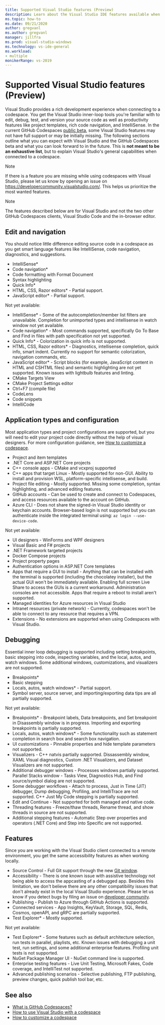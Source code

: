 ```yaml
---
title: Supported Visual Studio features (Preview)
description: Learn about the Visual Studio IDE features available when working with GitHub Codespaces.
ms.topic: how-to
ms.date: 09/21/2020
author: gregvanl
ms.author: gregvanl
manager: jillfra
ms.prod: visual-studio-windows
ms.technology: vs-ide-general
ms.workload:
- multiple
monikerRange: vs-2019
---
```


# Supported Visual Studio features (Preview)

Visual Studio provides a rich development experience when connecting to a codespace. You get the Visual Studio inner-loop tools you're familiar with to edit, debug, test, and version your source code as well as productivity features like project templates, rich code navigation, and IntelliSense. In the current GitHub Codespaces [public beta](https://github.com/features/codespaces), some Visual Studio features may not have full support or may be initially missing. The following sections outline what you can expect with Visual Studio and the GitHub Codespaces beta and what you can look forward to in the future. This is **not meant to be an exhaustive list**, but to explain Visual Studio's general capabilities when connected to a codespace.

> [!NOTE]
> If there is a feature you are missing while using codespaces with Visual Studio, please let us know by opening an issue on https://developercommunity.visualstudio.com/. This helps us prioritize the most wanted features.

> [!NOTE]
> The features described below are for Visual Studio and not the two other GitHub Codespaces clients, Visual Studio Code and the in-browser editor.

## Edit and navigation

You should notice little difference editing source code in a codespace as you get smart language features like IntelliSense, code navigation, diagnostics, and suggestions.

* IntelliSense*
* Code navigation*
* Code formatting with Format Document
* Syntax highlighting
* Quick Info*
* HTML, CSS, Razor editors* - Partial support.
* JavaScript editor* - Partial support.

Not yet available:

* IntelliSense* - Some of the autocompletion/member list filters are unavailable. Completion for unimported types and intellisense in watch window not yet available.
* Code navigation* - Most commands supported, specifically Go To Base and Find in files with path specification not yet supported.
* Quick Info* - Colorization in quick info is not supported.
* HTML, CSS, Razor editors* - Diagnostics, intellisense completion, quick info, smart indent. Currently no support for semantic colorization, navigation commands, etc.
* JavaScript editor* - Script blocks (for example, JavaScript content in HTML and CSHTML files) and semantic highlighting are not yet supported. Known issues with lightbulb features and linting.
* CMake Targets View
* CMake Project Settings editor
* Ctrl+F7 (compile file)
* CodeLens
* Code snippets
* IntelliCode

## Application types and configuration

Most application types and project configurations are supported, but you will need to edit your project code directly without the help of visual designers. For more configuration guidance, see [How to customize a codespace](customize-codespaces.md).

* Project and item templates
* .NET Core and ASP.NET Core projects
* C++ console apps - CMake and vcxproj supported
* C++ apps that target Linux - Mostly supported for non-GUI. Ability to install and provision WSL, platform-specific intellisense, and build.
* Project file editing - Mostly supported. Missing some completion, syntax highlighting, and advanced editing features.
* GitHub accounts - Can be used to create and connect to Codespaces, and access resources available to the account on GitHub.
* Azure CLI - Does not share the signed-in Visual Studio identity or keychain accounts. Browser-based login is not supported but you can authenticate inside the integrated terminal using: `az login --use-device-code`.

Not yet available:

* UI designers - WinForms and WPF designers
* Visual Basic and F# projects
* .NET Framework targeted projects
* Docker Compose projects
* Project property pages
* Authentication options in ASP.NET Core templates
* Apps that require a GUI to install - Anything that can be installed with the terminal is supported (including the chocolatey installer), but the actual GUI won't be immediately available. Enabling full screen Live Share to access the GUIs is a current workaround. Administration consoles are not accessible. Apps that require a reboot to install aren't supported.
* Managed identities for Azure resources in Visual Studio
* Intranet resources (private network) - Currently, codespaces won't be able to connect to any resource that requires a VPN.
* Extensions - No extensions are supported when using Codespaces with Visual Studio.

## Debugging

Essential inner loop debugging is supported including setting breakpoints, basic stepping into code, inspecting variables, and the local, autos, and watch windows. Some additional windows, customizations, and visualizers are not supported.

* Breakpoints*
* Basic stepping
* Locals, autos, watch windows* - Partial support.
* Symbol server, source server, and importing/exporting data tips are all partially supported.

Not yet available:

* Breakpoints* - Breakpoint labels, Data breakpoints, and Set breakpoint in Disassembly window is in progress. Importing and exporting breakpoints is partially supported.
* Locals, autos, watch windows* - Some functionality such as statement completion in search box and search box navigation.
* UI customizations - Pinnable properties and hide template parameters not supported.
* Visualizers - C++ natvis partially supported. Dissassembly window, XAML Visual diagnostics, Custom .NET Visualizers, and Dataset Visualizers are not supported.
* Additional debugger windows - Processes windows partially supported. Parallel Stacks window - Tasks View, Diagnostics Hub, and Find source/symbol dialog are not supported.
* Some debugger workflows - Attach to process, Just in Time (JIT) debugger, Dump debugging, Profiling, and IntelliTrace are not supported. C++ Just My Code stepping is partially supported.
* Edit and Continue - Not supported for both managed and native code.
* Threading features - Freeze/thaw threads, Rename thread, and show threads in source are not supported.
* Additional stepping features - Automatic Step over properties and operators (.NET Core) and Step into Specific are not supported. 

## Features

Since you are working with the Visual Studio client connected to a remote environment, you get the same accessibility features as when working locally.

* Source Control - Full Git support through the new [Git window](https://devblogs.microsoft.com/visualstudio/improved-git-experience-in-visual-studio-2019/).
* Accessibility - There is one known issue with assistive technology not being able to access the appcasting of a debugged app. Besides this limitation, we don't believe there are any other compatibility issues that don't already exist in the local Visual Studio experience. Please let us know if you detect bugs by filing an issue on [developer community](https://developercommunity.visualstudio.com/).
* Publishing - Publish to Azure through GitHub Actions is supported.
* Connected services - App Insights, KeyVault, Storage, SQL, Redis, Cosmos, openAPI, and gRPC are partially supported.
* Test Explorer* - Mostly supported.

Not yet available:

* Test Explorer* - Some features such as default architecture selection, run tests in parallel, playlists, etc. Known issues with debugging a unit test, run settings, and some additional enterprise features. Profiling unit tests is not supported.
* NuGet Package Manager UI - NuGet command line is supported.
* Enterprise testing features - Live Unit Testing, Microsoft Fakes, Code coverage, and IntelliTest not supported.
* Advanced publishing scenarios - Selective publishing, FTP publishing, preview changes, quick publish tool bar, etc.

## See also

* [What is GitHub Codespaces?](codespaces-overview.md)
* [How to use Visual Studio with a codespace](use-visual-studio-with-codespaces.md)
* [How to customize a codespace](customize-codespaces.md)
